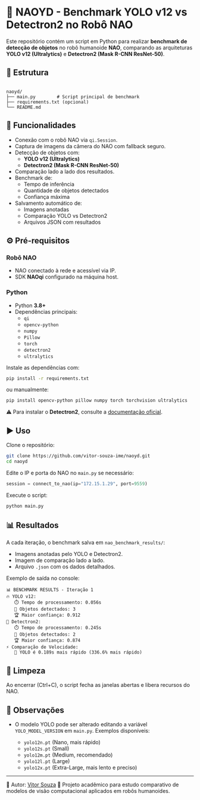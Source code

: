 # 🤖 NAOYD - Benchmark YOLO v12 vs Detectron2 no Robô NAO

Este repositório contém um script em Python para realizar **benchmark de detecção de objetos** no robô humanoide **NAO**, comparando as arquiteturas **YOLO v12 (Ultralytics)** e **Detectron2 (Mask R-CNN ResNet-50)**.

## 📂 Estrutura
```

naoyd/
├── main.py        # Script principal de benchmark
├── requirements.txt (opcional)
└── README.md

````

## 🚀 Funcionalidades
- Conexão com o robô NAO via `qi.Session`.
- Captura de imagens da câmera do NAO com fallback seguro.
- Detecção de objetos com:
  - **YOLO v12 (Ultralytics)**
  - **Detectron2 (Mask R-CNN ResNet-50)**
- Comparação lado a lado dos resultados.
- Benchmark de:
  - Tempo de inferência
  - Quantidade de objetos detectados
  - Confiança máxima
- Salvamento automático de:
  - Imagens anotadas
  - Comparação YOLO vs Detectron2
  - Arquivos JSON com resultados

## ⚙️ Pré-requisitos

### Robô NAO
- NAO conectado à rede e acessível via IP.
- SDK **NAOqi** configurado na máquina host.

### Python
- Python **3.8+**
- Dependências principais:
  - `qi`
  - `opencv-python`
  - `numpy`
  - `Pillow`
  - `torch`
  - `detectron2`
  - `ultralytics`

Instale as dependências com:

```bash
pip install -r requirements.txt
````

ou manualmente:

```bash
pip install opencv-python pillow numpy torch torchvision ultralytics
```

⚠️ Para instalar o **Detectron2**, consulte a [documentação oficial](https://github.com/facebookresearch/detectron2).

## ▶️ Uso

Clone o repositório:

```bash
git clone https://github.com/vitor-souza-ime/naoyd.git
cd naoyd
```

Edite o IP e porta do NAO no `main.py` se necessário:

```python
session = connect_to_nao(ip="172.15.1.29", port=9559)
```

Execute o script:

```bash
python main.py
```

## 📊 Resultados

A cada iteração, o benchmark salva em `nao_benchmark_results/`:

* Imagens anotadas pelo YOLO e Detectron2.
* Imagem de comparação lado a lado.
* Arquivo `.json` com os dados detalhados.

Exemplo de saída no console:

```
📊 BENCHMARK RESULTS - Iteração 1
🔥 YOLO v12:
   ⏱️ Tempo de processamento: 0.056s
   🎯 Objetos detectados: 3
   🏆 Maior confiança: 0.912
🤖 Detectron2:
   ⏱️ Tempo de processamento: 0.245s
   🎯 Objetos detectados: 2
   🏆 Maior confiança: 0.874
⚡ Comparação de Velocidade:
   🏃 YOLO é 0.189s mais rápido (336.6% mais rápido)
```

## 🧹 Limpeza

Ao encerrar (Ctrl+C), o script fecha as janelas abertas e libera recursos do NAO.

## 📌 Observações

* O modelo YOLO pode ser alterado editando a variável `YOLO_MODEL_VERSION` em `main.py`.
  Exemplos disponíveis:

  * `yolo12n.pt` (Nano, mais rápido)
  * `yolo12s.pt` (Small)
  * `yolo12m.pt` (Medium, recomendado)
  * `yolo12l.pt` (Large)
  * `yolo12x.pt` (Extra-Large, mais lento e preciso)

---

👤 Autor: [Vitor Souza](https://github.com/vitor-souza-ime)
📅 Projeto acadêmico para estudo comparativo de modelos de visão computacional aplicados em robôs humanoides.

